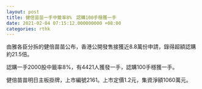 ```yaml
---
layout: post
title: 健倍苗苗一手中籤率8%　認購100手穩獲一手
date: 2021-02-04 07:15:12.000000000 +08:00
categories: rthk
---
```


由雅各臣分拆的健倍苗苗公布，香港公開發售接獲近8.8萬份申請，錄得超額認購約21.5倍。

認購一手2000股中籤率8%，有4421人獲發一手，認購100手穩獲一手。

健倍苗苗明日主板掛牌，上市編號2161。上市定價1.2元，集資淨額1060萬元。
